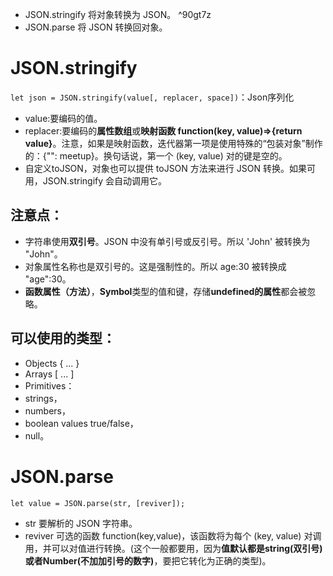 - JSON.stringify 将对象转换为 JSON。 ^90gt7z
- JSON.parse 将 JSON 转换回对象。
# JSON.stringify 
`let json = JSON.stringify(value[, replacer, space])`：Json序列化
- value:要编码的值。
- replacer:要编码的**属性数组**或**映射函数 function(key, value)=>{return value}**。注意，如果是映射函数，迭代器第一项是使用特殊的“包装对象”制作的：{"": meetup}。换句话说，第一个 (key, value) 对的键是空的。
- 自定义toJSON，对象也可以提供 toJSON 方法来进行 JSON 转换。如果可用，JSON.stringify 会自动调用它。
## 注意点：
- 字符串使用**双引号**。JSON 中没有单引号或反引号。所以 'John' 被转换为 "John"。
- 对象属性名称也是双引号的。这是强制性的。所以 age:30 被转换成 "age":30。
- **函数属性（方法）**，**Symbol**类型的值和键，存储**undefined的属性**都会被忽略。
## 可以使用的类型：
- Objects { ... }
- Arrays [ ... ]
- Primitives：
- strings，
- numbers，
- boolean values true/false，
- null。
# JSON.parse
`let value = JSON.parse(str, [reviver]);`
- str 要解析的 JSON 字符串。
- reviver 可选的函数 function(key,value)，该函数将为每个 (key, value) 对调用，并可以对值进行转换。(这个一般都要用，因为**值默认都是string(双引号)或者Number(不加加引号的数字)**，要把它转化为正确的类型)。